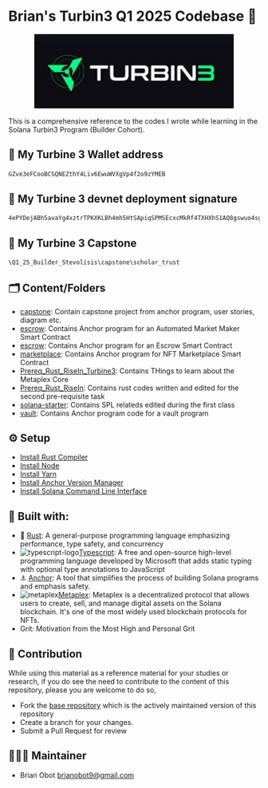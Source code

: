 # Brian's Turbin3 Q1 2025 Codebase 🦇

<div align="center">
  <img src="https://github.com/solana-turbin3/Q1_25_Builder_daniel-burlacu/blob/main/turbine-logo-text.png" alt="Logo" width="400">
</div>

This is a comprehensive reference to the codes I wrote while learning in the Solana Turbin3 Program (Builder Cohort).

## 📂 My Turbine 3 Wallet address

```bash
GZve3eFCooBCSQNEZthY4Liv6EwuWVXgVp4f2o9zYMEB
```

## 📂 My Turbine 3 devnet deployment signature

```bash
4ePYDejABh5avaYg4xztrTPKXKLBh4mh5HtSApiqSPMSEcxcMkRf4TXHXhS1AQ8gswuo4sgu2mqjiG7ysyU3twsj
```

## 📂 My Turbine 3 Capstone

```bash
\Q1_25_Builder_Stevolisis\capstone\scholar_trust
```

## 🗂️ Content/Folders
- [capstone](/capstone/): Contain capstone project from anchor program, user stories, diagram etc.
- [escrow](/escrow): Contains Anchor program for an Automated Market Maker Smart Contract
- [escrow](/escrow/): Contains Anchor program for an Escrow Smart Contract
- [marketplace](/marketplace/): Contains Anchor program for NFT Marketplace Smart Contract
- [Prereq_Rust_RiseIn_Turbine3](/Prereq_Rust_RiseIn_Turbine3/): Contains THings to learn about the Metaplex Core 
- [Prereq_Rust_RiseIn](/Prereq_Rust_RiseIn/): Contains rust codes written and edited for the second pre-requisite task
- [solana-starter](/solana-starter/): Contains SPL relateds edited during the first class
- [vault](/vault): Contains Anchor program code for a vault program


## ⚙️ Setup
- [Install Rust Compiler](https://www.rust-lang.org/tools/install)
- [Install Node](https://nodejs.org/en/download)
- [Install Yarn](https://classic.yarnpkg.com/lang/en/docs/install/)
- [Install Anchor Version Manager](https://www.anchor-lang.com/docs/installation)
- [Install Solana Command Line Interface](https://docs.solana.com/cli/install-solana-cli-tools)


## 🔨 Built with:
- 🦀 [Rust](https://www.rust-lang.org/): A general-purpose programming language emphasizing performance, type safety, and concurrency
- <img src="https://www.svgrepo.com/show/374144/typescript.svg" alt="typescript-logo" width="20"/>[Typescript](https://www.typescriptlang.org/): A free and open-source high-level programming language developed by Microsoft that adds static typing with optional type annotations to JavaScript
- ⚓️ [Anchor](https://www.anchor-lang.com/): A tool that simplifies the process of building Solana programs and emphasis safety.
- <img src="https://avatars.githubusercontent.com/u/84874526?s=200&v=4" alt="metaplex" width="20"/>[Metaplex](https://www.metaplex.com/): Metaplex is a decentralized protocol that allows users to create, sell, and manage digital assets on the Solana blockchain. It's one of the most widely used blockchain protocols for NFTs. 
- Grit: Motivation from the Most High and Personal Grit 

## 🤝 Contribution
While using this material as a reference material for your studies or research, if you do see the need to contribute to the 
content of this repository, please you are welcome to do so, 

- Fork the [base repository](https://github.com/brianobot/TURBIN3-Q1-25) which is the actively maintained version of this repository
- Create a branch for your changes.
- Submit a Pull Request for review


## 👨🏽‍🔧 Maintainer
- Brian Obot <brianobot9@gmail.com>